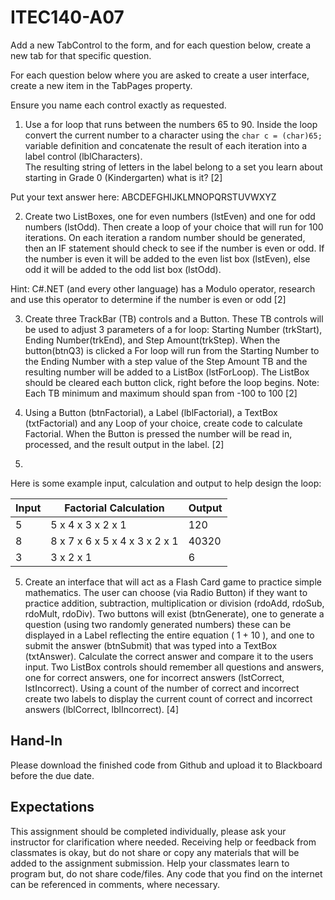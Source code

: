 # ITEC140-A07

Add a new TabControl to the form, and for each question below, create a new tab for that specific question.

For each question below where you are asked to create a user interface, create a new item in the TabPages property.

Ensure you name each control exactly as requested.

1.	Use a for loop that runs between the numbers 65 to 90.  Inside the loop convert the current number to a character using the ``` char c = (char)65; ``` variable definition and concatenate the result of each iteration into a label control (lblCharacters).  
The resulting string of letters in the label belong to a set you learn about starting in Grade 0 (Kindergarten) what is it?  [2]

Put your text answer here: ABCDEFGHIJKLMNOPQRSTUVWXYZ

2.	Create two ListBoxes, one for even numbers (lstEven) and one for odd numbers (lstOdd).  Then create a loop of your choice that will run for 100 iterations.  On each iteration a random number should be generated, then an IF statement should check to see if the number is even or odd.  If the number is even it will be added to the even list box (lstEven), else odd it will be added to the odd list box (lstOdd).

Hint: C#.NET (and every other language) has a Modulo operator, research and use this operator to determine if the number is even or odd [2]

3.	Create three TrackBar (TB) controls and a Button.  These TB controls will be used to adjust 3 parameters of a for loop: Starting Number (trkStart), Ending Number(trkEnd), and Step Amount(trkStep).  When the button(btnQ3) is clicked a For loop will run from the Starting Number to the Ending Number with a step value of the Step Amount TB and the resulting number will be added to a ListBox (lstForLoop).  The ListBox should be cleared each button click, right before the loop begins.
Note: Each TB minimum and maximum should span from -100 to 100 [2]

4.	Using a Button (btnFactorial), a Label (lblFactorial), a TextBox (txtFactorial) and any Loop of your choice, create code to calculate Factorial.  When the Button is pressed the number will be read in, processed, and the result output in the label. [2]
5.	
Here is some example input, calculation and output to help design the loop:

| Input |	Factorial Calculation	| Output |
| --- | --- | --- |
| 5 |	5 x 4 x 3 x 2 x 1	| 120 |
| 8 |	8 x 7 x 6 x 5 x 4 x 3 x 2 x 1 |	40320 |
| 3	| 3 x 2 x 1	| 6 |

5.	Create an interface that will act as a Flash Card game to practice simple mathematics. The user can choose (via Radio Button) if they want to practice addition, subtraction, multiplication or division (rdoAdd, rdoSub, rdoMult, rdoDiv).  Two buttons will exist (btnGenerate), one to generate a question (using two randomly generated numbers) these can be displayed in a Label reflecting the entire equation ( 1 + 10 ), and one to submit the answer (btnSubmit) that was typed into a TextBox (txtAnswer).  Calculate the correct answer and compare it to the users input.  Two ListBox controls should remember all questions and answers, one for correct answers, one for incorrect answers (lstCorrect, lstIncorrect).  Using a count of the number of correct and incorrect create two labels to display the current count of correct and incorrect answers (lblCorrect, lblIncorrect).  [4]


## Hand-In
Please download the finished code from Github and upload it to Blackboard before the due date.

 
## Expectations
This assignment should be completed individually, please ask your instructor for clarification where needed.  Receiving help or feedback from classmates is okay, but do not share or copy any materials that will be added to the assignment submission.  Help your classmates learn to program but, do not share code/files.  Any code that you find on the internet can be referenced in comments, where necessary.
